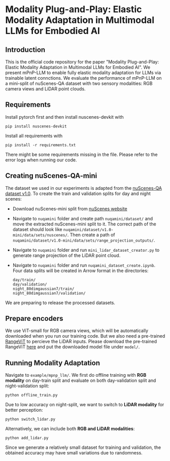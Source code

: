 # Modality Plug-and-Play: Elastic Modality Adaptation in Multimodal LLMs for Embodied AI

## Introduction
This is the official code repository for the paper "Modality Plug-and-Play: Elastic Modality Adaptation in Multimodal LLMs for Embodied AI". We present mPnP-LLM to enable fully elastic modality adaptation for LLMs via trainable latent connctions. We evaluate the performance of mPnP-LLM on a mini-split of nuScenes-QA dataset with two sensory modalities: RGB camera views and LiDAR point clouds.

## Requirements
Install pytorch first and then install nuscenes-devkit with
```
pip install nuscenes-devkit
```
Install all requirements with
```
pip install -r requirements.txt
```
There might be some requirements missing in the file. Please refer to the error logs when running our code.

## Creating nuScenes-QA-mini
The dataset we used in our experiments is adapted from the [nuScenes-QA dataset v1.0](https://github.com/qiantianwen/NuScenes-QA). To create the train and validation splits for day and night scenes:
* Download nuScenes-mini split from [nuScenes website](https://www.nuscenes.org/)

* Navigate to `nuqamini` folder and create path `nuqamini/dataset/` and move the extracted nuScenes-mini split to it. The correct path of the dataset should look like `nuqamini/dataset/v1.0-mini/data/sets/nuscenes/`. Then create a path of `nuqamini/dataset/v1.0-mini/data/sets/range_projection_outputs/`.

* Navigate to `nuqamini` folder and run `mini_lidar_dataset_creator.py` to generate range projection of the LiDAR point cloud.

* Navigate to `nuqamini` folder and run `nuqamini_dataset_create.ipynb`. Four data splits will be created in Arrow format in the directories:
    ```
    day/train/
    day/validation/
    night_80dimgaussian7/train/
    night_80dimgaussian7/validation/
    ```

We are preparing to release the processed datasets.

## Prepare encoders
We use ViT-small for RGB camera views, which will be automatically downloaded when you run our training code. But we also need a pre-trained [RangeViT](https://github.com/valeoai/rangevit) to percieve the LiDAR inputs. Please download the pre-trained RangeViT [here](https://github.com/valeoai/rangevit/releases/download/v1/model_nuscenes_cs_init.pth) and put the downloaded model file under `model/`.

## Running Modality Adaptation
Navigate to `example/mpnp_llm/`. We first do offline training with **RGB modality** on day-train split and evaluate on both day-validation split and night-validation split:
```
python offline_train.py
```
Due to low accuracy on night-split, we want to switch to **LiDAR modality** for better perception:
```
python switch_lidar.py
```
Alternatively, we can include both **RGB and LiDAR modalities**:
```
python add_lidar.py
```
Since we generate a relatively small dataset for training and validation, the obtained accuracy may have small variations due to randomness.